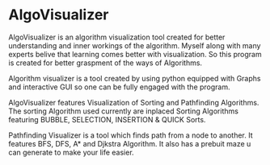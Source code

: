 # AlgoVisualizer
AlgoVisualizer is an algorithm visualization tool created for better understanding and inner workings of the algorithm. 
Myself along with many experts belive that learning comes better with visualization. So this program is created for better graspment of the ways of Algorithms.

Algorithm visualizer is a tool created by using python equipped with Graphs and interactive GUI so one can be fully engaged with the program.

AlgoVisualizer features Visualization of Sorting and Pathfinding Algorithms. The sorting Algorithm used currently are inplaced Sorting Algorithms featuring 
BUBBLE, SELECTION, INSERTION & QUICK Sorts. 

Pathfinding Visualizer is a tool which finds path from a node to another. It features BFS, DFS, A* and Djkstra Algorithm.
It also has a prebuit maze u can generate to make your life easier.


